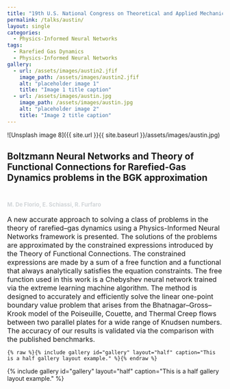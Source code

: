 ```yaml
---
title: "19th U.S. National Congress on Theoretical and Applied Mechanics (USNC/TAM 2022)"
permalink: /talks/austin/
layout: single
categories:
  - Physics-Informed Neural Networks
tags:
  - Rarefied Gas Dynamics
  - Physics-Informed Neural Networks
gallery:
  - url: /assets/images/austin2.jfif
    image_path: /assets/images/austin2.jfif
    alt: "placeholder image 1"
    title: "Image 1 title caption"
  - url: /assets/images/austin.jpg
    image_path: /assets/images/austin.jpg
    alt: "placeholder image 2"
    title: "Image 2 title caption"
---
```




![Unsplash image 8]({{ site.url }}{{ site.baseurl }}/assets/images/austin.jpg)

<h2>
Boltzmann Neural Networks and Theory of Functional Connections for Rarefied-Gas Dynamics problems in the BGK approximation
<font size="2">
<p><br></p>
<p><span style="color: rgb(209, 213, 216);">M. De Florio, E. Schiassi, R. Furfaro </span></p>
</font>
</h2>

<font size="3">
A new accurate approach to solving a class of problems in the theory of rarefied–gas dynamics using a Physics-Informed Neural Networks framework is presented. The solutions of the problems are approximated by the constrained expressions introduced by the Theory of Functional Connections. The constrained expressions are made by a sum of a free function and a functional that always analytically satisfies the equation constraints. The free function used in this work is a Chebyshev neural network trained via the extreme learning machine algorithm. The method is designed to accurately and efficiently solve the linear one-point boundary value problem that arises from the Bhatnagar–Gross–Krook model of the Poiseuille, Couette, and Thermal Creep flows between two parallel plates for a wide range of Knudsen numbers. The accuracy of our results is validated via the comparison with the published benchmarks.
</font>

```liquid
{% raw %}{% include gallery id="gallery" layout="half" caption="This is a half gallery layout example." %}{% endraw %}
```

{% include gallery id="gallery" layout="half" caption="This is a half gallery layout example." %}